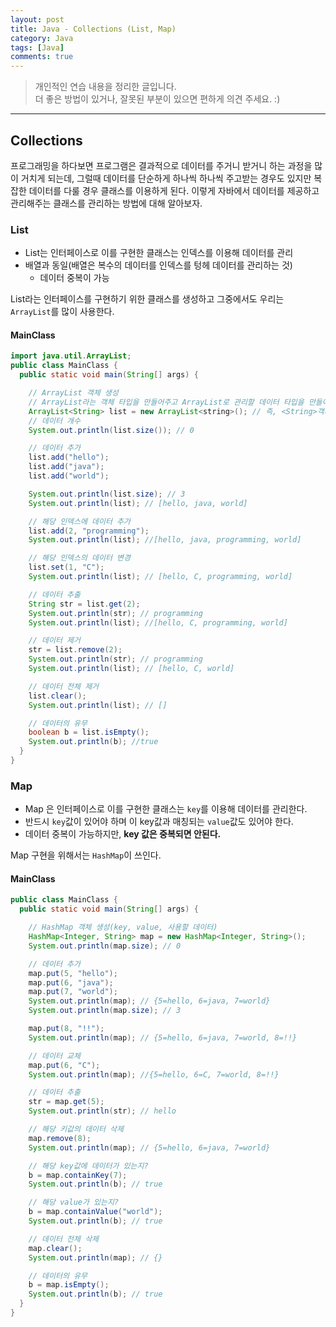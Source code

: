 ```yaml
---
layout: post
title: Java - Collections (List, Map)
category: Java
tags: [Java]
comments: true
---
```


> 개인적인 연습 내용을 정리한 글입니다.      
> 더 좋은 방법이 있거나, 잘못된 부분이 있으면 편하게 의견 주세요. :)

<hr>

## Collections

프로그래밍을 하다보면 프로그램은 결과적으로 데이터를 주거니 받거니 하는 과정을 많이 거치게 되는데, 그럴때 데이터를 단순하게 하나씩 하나씩 주고받는 경우도 있지만 복잡한 데이터를 다룰 경우 클래스를 이용하게 된다. 이렇게 자바에서 데이터를 제공하고 관리해주는 클래스를 관리하는 방법에 대해 알아보자.

### List

- List는 인터페이스로 이를 구현한 클래스는 인덱스를 이용해 데이터를 관리
- 배열과 동일(배열은 복수의 데이터를 인덱스를 텅헤 데이터를 관리하는 것)
  - 데이터 중복이 가능

List라는 인터페이스를 구현하기 위한 클래스를 생성하고 그중에서도 우리는 `ArrayList`를 많이 사용한다.


#### MainClass

```java
import java.util.ArrayList;
public class MainClass {
  public static void main(String[] args) {

    // ArrayList 객체 생성
    // ArrayList라는 객체 타입을 만들어주고 ArrayList로 관리할 데이터 타입을 만들어준다
    ArrayList<String> list = new ArrayList<string>(); // 즉, <String>객체로 채워질 것을 명시
    // 데이터 개수
    System.out.println(list.size()); // 0

    // 데이터 추가
    list.add("hello");
    list.add("java");
    list.add("world");

    System.out.println(list.size); // 3
    System.out.println(list); // [hello, java, world]

    // 해당 인덱스에 데이터 추가
    list.add(2, "programming");
    System.out.println(list); //[hello, java, programming, world]

    // 해당 인덱스의 데이터 변경
    list.set(1, "C");
    System.out.println(list); // [hello, C, programming, world]

    // 데이터 추출
    String str = list.get(2);
    System.out.println(str); // programming
    System.out.println(list); //[hello, C, programming, world]

    // 데이터 제거
    str = list.remove(2);
    System.out.println(str); // programming
    System.out.println(list); // [hello, C, world]

    // 데이터 전체 제거
    list.clear();
    System.out.println(list); // []

    // 데이터의 유무
    boolean b = list.isEmpty();
    System.out.println(b); //true
  }
}
```



### Map

- Map 은 인터페이스로 이를 구현한 클래스는 `key`를 이용해 데이터를 관리한다.
- 반드시 `key`값이 있어야 하며 이 key값과 매칭되는 `value`값도 있어야 한다.
- 데이터 중복이 가능하지만, **key 값은 중복되면 안된다.**

Map 구현을 위해서는 `HashMap`이 쓰인다.


#### MainClass

```java
public class MainClass {
  public static void main(String[] args) {

    // HashMap 객체 생성(key, value, 사용할 데이터)
    HashMap<Integer, String> map = new HashMap<Integer, String>();
    System.out.println(map.size); // 0

    // 데이터 추가
    map.put(5, "hello");
    map.put(6, "java");
    map.put(7, "world");
    System.out.println(map); // {5=hello, 6=java, 7=world}
    System.out.println(map.size); // 3

    map.put(8, "!!");
    System.out.println(map); // {5=hello, 6=java, 7=world, 8=!!}

    // 데이터 교체
    map.put(6, "C");
    System.out.println(map); //{5=hello, 6=C, 7=world, 8=!!}

    // 데이터 추출
    str = map.get(5);
    System.out.println(str); // hello

    // 해당 키값의 데이터 삭제
    map.remove(8);
    System.out.println(map); // {5=hello, 6=java, 7=world}

    // 해당 key값에 데이터가 있는지?
    b = map.containKey(7);
    System.out.println(b); // true

    // 해당 value가 있는지?
    b = map.containValue("world");
    System.out.println(b); // true

    // 데이터 전체 삭제
    map.clear();
    System.out.println(map); // {}

    // 데이터의 유무
    b = map.isEmpty();
    System.out.println(b); // true
  }
}
```
